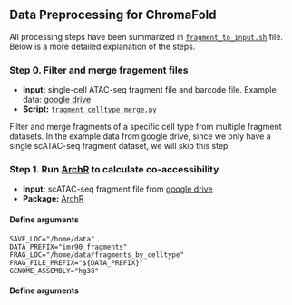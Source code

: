 ## Data Preprocessing for ChromaFold 

All processing steps have been summarized in [`fragment_to_input.sh`](https://github.com/viannegao/ChromaFold/blob/main/preprocessing_pipeline/fragment_to_input.sh) file. Below is a more detailed explanation of the steps. 

### **Step 0**. Filter and merge fragement files

- **Input:** single-cell ATAC-seq fragment file and barcode file. Example data: [google drive](https://drive.google.com/drive/folders/1ZDwumdoC-9lqsVEHUeBs4euN8xcBelhu?usp=sharing)
- **Script:** [`fragment_celltype_merge.py`](https://github.com/viannegao/ChromaFold/blob/main/preprocessing_pipeline/fragment_celltype_merge.py)

Filter and merge fragments of a specific cell type from multiple fragment datasets. In the example data from google drive, since we only have a single scATAC-seq fragment dataset, we will skip this step. 

### **Step 1**. Run [ArchR](https://www.archrproject.com/bookdown/co-accessibility-with-archr.html) to calculate co-accessibility

- **Input:** scATAC-seq fragment file from [google drive](https://drive.google.com/drive/folders/1ZDwumdoC-9lqsVEHUeBs4euN8xcBelhu?usp=sharing)
- **Package:** [ArchR](https://www.archrproject.com/bookdown/co-accessibility-with-archr.html)

#### **Define arguments**
```
SAVE_LOC="/home/data"
DATA_PREFIX="imr90_fragments"
FRAG_LOC="/home/data/fragments_by_celltype"
FRAG_FILE_PREFIX="${DATA_PREFIX}"
GENOME_ASSEMBLY="hg38"
```

#### **Define arguments**

